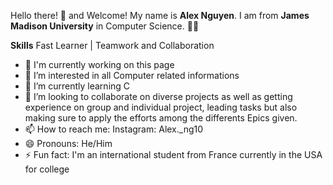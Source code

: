 Hello there! 👋 and Welcome! 
My name is **Alex Nguyen**. I am from **James Madison University** in Computer Science. 🧑‍💻

**Skills**
Fast Learner | Teamwork and Collaboration

- 👋 I'm currently working on this page
- 👀 I’m interested in all Computer related informations
- 🌱 I’m currently learning C
- 💞️ I’m looking to collaborate on diverse projects as well as getting experience on group and individual project, leading tasks but also making sure to apply the efforts among the differents Epics given.
- 📫 How to reach me: Instagram: Alex._ng10
- 😄 Pronouns: He/Him
- ⚡ Fun fact: I'm an international student from France currently in the USA for college

<!---
Alex-Ng10/Alex-Ng10 is a ✨ special ✨ repository because its `README.md` (this file) appears on your GitHub profile.
You can click the Preview link to take a look at your changes.
--->
